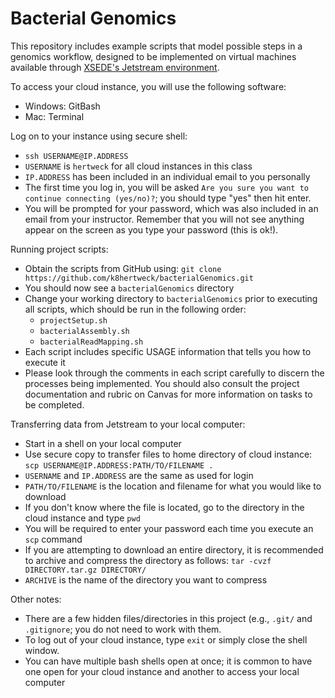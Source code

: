 # Bacterial Genomics

This repository includes example scripts that model possible steps in a genomics workflow, 
designed to be implemented on virtual machines available through 
[XSEDE's Jetstream environment](https://portal.xsede.org/jetstream).

To access your cloud instance, you will use the following software:

* Windows: GitBash
* Mac: Terminal 

Log on to your instance using secure shell:

* `ssh USERNAME@IP.ADDRESS`
* `USERNAME` is `hertweck` for all cloud instances in this class
* `IP.ADDRESS` has been included in an individual email to you personally
* The first time you log in, you will be asked 
`Are you sure you want to continue connecting (yes/no)?`; 
you should type "yes" then hit enter.
* You will be prompted for your password, 
which was also included in an email from your instructor. 
Remember that you will not see anything appear on the screen as you type your password 
(this is ok!).

Running project scripts:

* Obtain the scripts from GitHub using: 
`git clone https://github.com/k8hertweck/bacterialGenomics.git`
* You should now see a `bacterialGenomics` directory
* Change your working directory to `bacterialGenomics` prior to executing all scripts, 
which should be run in the following order:
	* `projectSetup.sh`
	* `bacterialAssembly.sh`
	* `bacterialReadMapping.sh`
* Each script includes specific USAGE information that tells you how to execute it
* Please look through the comments in each script carefully to discern the processes 
being implemented. You should also consult the project documentation and rubric on Canvas 
for more information on tasks to be completed.

Transferring data from Jetstream to your local computer:
* Start in a shell on your local computer
* Use secure copy to transfer files to home directory of cloud instance: 
`scp USERNAME@IP.ADDRESS:PATH/TO/FILENAME .`
* `USERNAME` and `IP.ADDRESS` are the same as used for login
* `PATH/TO/FILENAME` is the location and filename for what you would like to download
* If you don't know where the file is located, go to the directory in the cloud instance 
and type `pwd`
* You will be required to enter your password each time you execute an `scp` command
* If you are attempting to download an entire directory, it is recommended to 
archive and compress the directory as follows: 
`tar -cvzf DIRECTORY.tar.gz DIRECTORY/`
* `ARCHIVE` is the name of the directory you want to compress
	
Other notes:
* There are a few hidden files/directories in this project (e.g., `.git/` and `.gitignore`; 
you do not need to work with them.
* To log out of your cloud instance, type `exit` or simply close the shell window.
* You can have multiple bash shells open at once; it is common to have one open for 
your cloud instance and another to access your local computer

